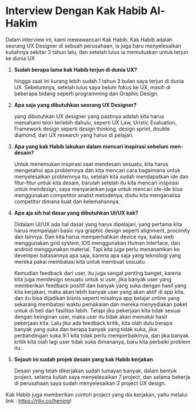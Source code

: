 # Interview Dengan Kak Habib Al-Hakim 

Dalam interview ini, kami mewawancari Kak Habib. Kak Habib adalah seorang UX Designer di sebuah perusahaan, ia juga baru menyelesaikan kuliahnya sekitar 3 tahun lalu, dan setelah lulus ia memutuskan untuk terjun ke dunia UX

1. **Sudah berapa lama kak Habib terjun di dunia UX?**
   
   hingga saat ini kurang lebih sudah 1 tahun 3 bulan saya terjun di dunia UX. Sebelumnya, setelah lulus saya belum fokus ke UX, masih di beberapa bidang seperti               programming dan Graphic Design.

2. **Apa saja yang dibutuhkan seorang UX Designer?**
   
   yang dibutuhkan UX designer yang pastinya adalah kita harus memahami teori terlebih dahulu, seperti UX Law, Uristic Evaluation, Framework design seperti design thinking, design sprint, double diamond, dan UX research yang harus di pelajari.
   
3. **Apa yang kak Habib lakukan dalam mencari inspirasi sebelum men-desain?**
   
   Untuk menemukan inspirasi saat mendesain sesuatu, kita harus mengetahui apa problemnya dan kita mencari cara bagaimana untuk menyelesaikan problemnya itu, setelah kita sudah mendapatkan ide dan fitur-fitur untuk kita desain, barulah setelah itu kita mencari inspirasi untuk mendesign, saya menyarankan juga untuk mencari ide-ide bisa menggunakan competitor analist metodenya, disitu kita menganalisa competitor dimana kuat dan kelemahannya.
   
4. **Apa aja sih hal dasar yang dibutuhkan UI/UX kak?**
   
   Didalam UI/UX ada hal dasar yang harus dipelajari, yang pertama kita harus mempelajari basic nya graphic design seperti alignment, procimity dan lainnya. Dan kita harus memperhatikan device nya, kalau web menggunakan grid system, IOS menggunakan Human Interface, dan android menggunakan material. Tapi kita juga perlu menanamkan ke developer batasannya apa saja, karena apa saja yang teknologi yang mereka pakai membatasi kita untuk membuat sesuatu.
	
   Kemudian feedback dari user, itu juga sangat penting banget, karena kita juga mendesign sesuatu untuk si user, jika banyak user yang memberikan feedback positif dan banyak yang suka dengan hasil yang kita kerjakan, maka akan lebih banyak user yang akan aktif di app kita, dan itu bisa dijadikan bisnis seperti misalnya app  belajar online yang sekarang membatasi waktu pemakaian dan mereka menyediakan paket untuk di beli dan fasilitas lebih. Tetapi jika pekerjaan kita tidak sesuai dengan keinginan user, maka user itu tidak akan memakai hasil pekerjaan kita. Lalu jika ada feedback kritik, kita olah dulu berapa banyak yang suka dan berapa banyak yang tidak suka, jika perbandingan suka 9:1 kita tidak perlu memperbaikinya, dan jika banyak kritik kita olah lagi user tidak suka dimananya, baru kita perbaiki problem itu.

5. **Sejauh ini sudah projek desain yang kak Habib kerjakan**

   Desain yang telah dikerjakan sudah lumayan banyak, dalam bentuk project, selama kuliah saya menyelesaikan 7 project, dan selama bekerja di perusahaan saya sudah        menyelesaikan 3 project UX design.

Kak Habib juga memberikan contoh project yang dia kerjakan, yaitu melalui link : https://riliv.co/hening!
